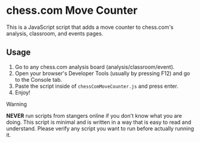 # chess.com Move Counter

This is a JavaScript script that adds a move counter to chess.com's analysis, classroom, and events pages.

## Usage

1. Go to any chess.com analysis board (analysis/classroom/event).
2. Open your browser's Developer Tools (usually by pressing F12) and go to the Console tab.
3. Paste the script inside of `chessComMoveCounter.js` and press enter.
4. Enjoy!

> [!WARNING]
> **NEVER** run scripts from stangers online if you don't know what you are doing.
> This script is minimal and is written in a way that is easy to read and understand.
> Please verify any script you want to run before actually running it.
